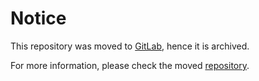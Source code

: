 # Notice

This repository was moved to [GitLab](https://gitlab.com/opencraft/dev/console), hence it is archived.

For more information, please check the moved [repository](https://gitlab.com/opencraft/dev/console).
